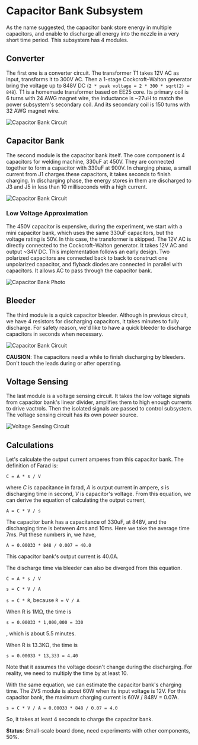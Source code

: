 # Capacitor Bank Subsystem

As the name suggested, the capacitor bank store energy in multiple capacitors, and enable to discharge all energy into the nozzle in a very short time period. This subsystem has 4 modules.

## Converter

The first one is a converter circuit. The transformer T1 takes 12V AC as input, transforms it to 300V AC. Then a 1-stage Cockcroft–Walton generator bring the voltage up to 848V DC (`2 * peak voltage = 2 * 300 * sqrt(2) = 848`). T1 is a homemade transformer based on EE25 core. Its primary coil is 6 turns with 24 AWG magnet wire, the inductance is ~27uH to match the power subsystem's secondary coil. And its secondary coil is 150 turns with 32 AWG magnet wire.

![Capacitor Bank Circuit](Img/CapacitorBankTransformerCircuit.png)

## Capacitor Bank

The second module is the capacitor bank itself. The core component is 4 capacitors for welding machine, 330uF at 450V. They are connected together to form a capacitor with 330uF at 900V. In charging phase, a small current from J1 charges these capacitors, it takes seconds to finish charging. In discharging phase, the energy stores in them are discharged to J3 and J5 in less than 10 milliseconds with a high current.

![Capacitor Bank Circuit](Img/CapacitorBankCircuit.png)

### Low Voltage Approximation

The 450V capacitor is expensive, during the experiment, we start with a mini capacitor bank, which uses the same 330uF capacitors, but the voltage rating is 50V. In this case, the transformer is skipped. The 12V AC is directly connected to the Cockcroft–Walton generator. It takes 12V AC and output ~34V DC. This implementation follows an early design. Two polarized capacitors are connected back to back to construct one unpolarized capacitor, and flyback diodes are connected in parallel with capacitors. It allows AC to pass through the capacitor bank.

![Capacitor Bank Photo](Img/CapacitorBankPhoto.jpg)

## Bleeder

The third module is a quick capacitor bleeder. Although in previous circuit, we have 4 resistors for discharging capacitors, it takes minutes to fully discharge. For safety reason, we'd like to have a quick bleeder to discharge capacitors in seconds when necessary.

![Capacitor Bank Circuit](Img/QuickBleederCircuit.png)

**CAUSION**: The capacitors need a while to finish discharging by bleeders. Don't touch the leads during or after operating.

## Voltage Sensing

The last module is a voltage sensing circuit. It takes the low voltage signals from capacitor bank's linear divider, amplifies them to high enough currents to drive vactrols. Then the isolated signals are passed to control subsystem. The voltage sensing circuit has its own power source.

![Voltage Sensing Circuit](Img/VoltageSensingCircuit.png)

## Calculations

Let's calculate the output current amperes from this capacitor bank. The definition of Farad is:

`C = A * s / V`

where *C* is capacitance in farad, *A* is output current in ampere, *s* is discharging time in second, *V* is capacitor's voltage. From this equation, we can derive the equation of calculating the output current,

`A = C * V / s`

The capacitor bank has a capacitance of 330uF, at 848V, and the discharging time is between 4ms and 10ms. Here we take the average time 7ms. Put these numbers in, we have,

`A = 0.00033 * 848 / 0.007 = 40.0`

This capacitor bank's output current is 40.0A.

The discharge time via bleeder can also be diverged from this equation.

`C = A * s / V`

`s = C * V / A`

`s = C * R`, because `R = V / A`

When R is 1MΩ, the time is

`s = 0.00033 * 1,000,000 = 330`

, which is about 5.5 minutes.

When R is 13.3KΩ, the time is

`s = 0.00033 * 13,333 = 4.40`

Note that it assumes the voltage doesn't change during the discharging. For reality, we need to multiply the time by at least 10.

With the same equation, we can estimate the capacitor bank's charging time. The ZVS module is about 60W when its input voltage is 12V. For this capacitor bank, the maximum charging current is 60W / 848V = 0.07A.

`s = C * V / A = 0.00033 * 848 / 0.07 = 4.0`

So, it takes at least 4 seconds to charge the capacitor bank.

**Status**: Small-scale board done, need experiments with other components, 50%.
